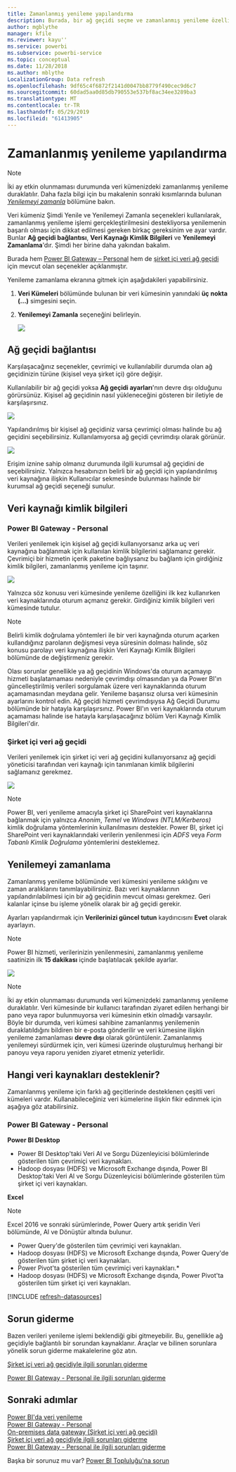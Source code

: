 ```yaml
---
title: Zamanlanmış yenileme yapılandırma
description: Burada, bir ağ geçidi seçme ve zamanlanmış yenileme özelliklerini ayarlama adımları ele alınır.
author: mgblythe
manager: kfile
ms.reviewer: kayu''
ms.service: powerbi
ms.subservice: powerbi-service
ms.topic: conceptual
ms.date: 11/28/2018
ms.author: mblythe
LocalizationGroup: Data refresh
ms.openlocfilehash: 9df65c4f6872f2141d0047bb8779f490cec9d6c7
ms.sourcegitcommit: 60dad5aa0d85db790553e537bf8ac34ee3289ba3
ms.translationtype: MT
ms.contentlocale: tr-TR
ms.lasthandoff: 05/29/2019
ms.locfileid: "61413905"
---
```

# <a name="configuring-scheduled-refresh"></a>Zamanlanmış yenileme yapılandırma

>[!NOTE]
>İki ay etkin olunmaması durumunda veri kümenizdeki zamanlanmış yenileme duraklatılır. Daha fazla bilgi için bu makalenin sonraki kısımlarında bulunan [*Yenilemeyi zamanla*](#schedule-refresh) bölümüne bakın.
> 
> 

Veri kümeniz Şimdi Yenile ve Yenilemeyi Zamanla seçenekleri kullanılarak, zamanlanmış yenileme işlemi gerçekleştirilmesini destekliyorsa yenilemenin başarılı olması için dikkat edilmesi gereken birkaç gereksinim ve ayar vardır. Bunlar **Ağ geçidi bağlantısı**, **Veri Kaynağı Kimlik Bilgileri** ve **Yenilemeyi Zamanlama**'dır. Şimdi her birine daha yakından bakalım.

Burada hem [Power BI Gateway – Personal](service-gateway-personal-mode.md) hem de [şirket içi veri ağ geçidi](service-gateway-onprem.md) için mevcut olan seçenekler açıklanmıştır.

Yenileme zamanlama ekranına gitmek için aşağıdakileri yapabilirsiniz.

1. **Veri Kümeleri** bölümünde bulunan bir veri kümesinin yanındaki **üç nokta (...)** simgesini seçin.
2. **Yenilemeyi Zamanla** seçeneğini belirleyin.
   
    ![](media/refresh-scheduled-refresh/dataset-menu.png)

## <a name="gateway-connection"></a>Ağ geçidi bağlantısı
Karşılaşacağınız seçenekler, çevrimiçi ve kullanılabilir durumda olan ağ geçidinizin türüne (kişisel veya şirket içi) göre değişir.

Kullanılabilir bir ağ geçidi yoksa **Ağ geçidi ayarları**'nın devre dışı olduğunu görürsünüz. Kişisel ağ geçidinin nasıl yükleneceğini gösteren bir iletiyle de karşılaşırsınız.

![](media/refresh-scheduled-refresh/gateway-not-configured.png)

Yapılandırılmış bir kişisel ağ geçidiniz varsa çevrimiçi olması halinde bu ağ geçidini seçebilirsiniz. Kullanılamıyorsa ağ geçidi çevrimdışı olarak görünür.

![](media/refresh-scheduled-refresh/gateway-connection.png)

Erişim iznine sahip olmanız durumunda ilgili kurumsal ağ geçidini de seçebilirsiniz. Yalnızca hesabınızın belirli bir ağ geçidi için yapılandırılmış veri kaynağına ilişkin Kullanıcılar sekmesinde bulunması halinde bir kurumsal ağ geçidi seçeneği sunulur.

## <a name="data-source-credentials"></a>Veri kaynağı kimlik bilgileri
### <a name="power-bi-gateway---personal"></a>Power BI Gateway - Personal
Verileri yenilemek için kişisel ağ geçidi kullanıyorsanız arka uç veri kaynağına bağlanmak için kullanılan kimlik bilgilerini sağlamanız gerekir. Çevrimiçi bir hizmetin içerik paketine bağlıysanız bu bağlantı için girdiğiniz kimlik bilgileri, zamanlanmış yenileme için taşınır.

![](media/refresh-scheduled-refresh/data-source-credentials-pgw.png)

Yalnızca söz konusu veri kümesinde yenileme özelliğini ilk kez kullanırken veri kaynaklarında oturum açmanız gerekir. Girdiğiniz kimlik bilgileri veri kümesinde tutulur.

> [!NOTE]
> Belirli kimlik doğrulama yöntemleri ile bir veri kaynağında oturum açarken kullandığınız parolanın değişmesi veya süresinin dolması halinde, söz konusu parolayı veri kaynağına ilişkin Veri Kaynağı Kimlik Bilgileri bölümünde de değiştirmeniz gerekir.
> 
> 

Olası sorunlar genellikle ya ağ geçidinin Windows'da oturum açamayıp hizmeti başlatamaması nedeniyle çevrimdışı olmasından ya da Power BI'ın güncelleştirilmiş verileri sorgulamak üzere veri kaynaklarında oturum açamamasından meydana gelir. Yenileme başarısız olursa veri kümesinin ayarlarını kontrol edin. Ağ geçidi hizmeti çevrimdışıysa Ağ Geçidi Durumu bölümünde bir hatayla karşılaşırsınız. Power BI'ın veri kaynaklarında oturum açamaması halinde ise hatayla karşılaşacağınız bölüm Veri Kaynağı Kimlik Bilgileri'dir.

### <a name="on-premises-data-gateway"></a>Şirket içi veri ağ geçidi
Verileri yenilemek için şirket içi veri ağ geçidini kullanıyorsanız ağ geçidi yöneticisi tarafından veri kaynağı için tanımlanan kimlik bilgilerini sağlamanız gerekmez.

![](media/refresh-scheduled-refresh/data-source-credentials-egw.png)

> [!NOTE]
> Power BI, veri yenileme amacıyla şirket içi SharePoint veri kaynaklarına bağlanmak için yalnızca *Anonim*, *Temel* ve *Windows (NTLM/Kerberos)* kimlik doğrulama yöntemlerinin kullanılmasını destekler. Power BI, şirket içi SharePoint veri kaynaklarındaki verilerin yenilenmesi için *ADFS* veya *Form Tabanlı Kimlik Doğrulama* yöntemlerini desteklemez.
> 
> 

## <a name="schedule-refresh"></a>Yenilemeyi zamanlama
Zamanlanmış yenileme bölümünde veri kümesini yenileme sıklığını ve zaman aralıklarını tanımlayabilirsiniz. Bazı veri kaynaklarının yapılandırılabilmesi için bir ağ geçidinin mevcut olması gerekmez. Geri kalanlar içinse bu işleme yönelik olarak bir ağ geçidi gerekir.

Ayarları yapılandırmak için **Verilerinizi güncel tutun** kaydırıcısını **Evet** olarak ayarlayın.

> [!NOTE]
> Power BI hizmeti, verilerinizin yenilenmesini, zamanlanmış yenileme saatinizin ilk **15 dakikası** içinde başlatılacak şekilde ayarlar.
> 
> 

![](media/refresh-scheduled-refresh/scheduled-refresh.png)

> [!NOTE]
> İki ay etkin olunmaması durumunda veri kümenizdeki zamanlanmış yenileme duraklatılır. Veri kümesinde bir kullanıcı tarafından ziyaret edilen herhangi bir pano veya rapor bulunmuyorsa veri kümesinin etkin olmadığı varsayılır. Böyle bir durumda, veri kümesi sahibine zamanlanmış yenilemenin duraklatıldığını bildiren bir e-posta gönderilir ve veri kümesine ilişkin yenileme zamanlaması **devre dışı** olarak görüntülenir. Zamanlanmış yenilemeyi sürdürmek için, veri kümesi üzerinde oluşturulmuş herhangi bir panoyu veya raporu yeniden ziyaret etmeniz yeterlidir.
> 
> 

## <a name="whats-supported"></a>Hangi veri kaynakları desteklenir?
Zamanlanmış yenileme için farklı ağ geçitlerinde desteklenen çeşitli veri kümeleri vardır. Kullanabileceğiniz veri kümelerine ilişkin fikir edinmek için aşağıya göz atabilirsiniz.

### <a name="power-bi-gateway---personal"></a>Power BI Gateway - Personal
**Power BI Desktop**

* Power BI Desktop'taki Veri Al ve Sorgu Düzenleyicisi bölümlerinde gösterilen tüm çevrimiçi veri kaynakları.
* Hadoop dosyası (HDFS) ve Microsoft Exchange dışında, Power BI Desktop'taki Veri Al ve Sorgu Düzenleyicisi bölümlerinde gösterilen tüm şirket içi veri kaynakları.

**Excel**

> [!NOTE]
> Excel 2016 ve sonraki sürümlerinde, Power Query artık şeridin Veri bölümünde, Al ve Dönüştür altında bulunur.
> 
> 

* Power Query'de gösterilen tüm çevrimiçi veri kaynakları.
* Hadoop dosyası (HDFS) ve Microsoft Exchange dışında, Power Query'de gösterilen tüm şirket içi veri kaynakları.
* Power Pivot'ta gösterilen tüm çevrimiçi veri kaynakları.\*
* Hadoop dosyası (HDFS) ve Microsoft Exchange dışında, Power Pivot'ta gösterilen tüm şirket içi veri kaynakları.

<!-- Refresh Data sources-->
[!INCLUDE [refresh-datasources](./includes/refresh-datasources.md)]

## <a name="troubleshooting"></a>Sorun giderme
Bazen verileri yenileme işlemi beklendiği gibi gitmeyebilir. Bu, genellikle ağ geçidiyle bağlantılı bir sorundan kaynaklanır. Araçlar ve bilinen sorunlara yönelik sorun giderme makalelerine göz atın.

[Şirket içi veri ağ geçidiyle ilgili sorunları giderme](service-gateway-onprem-tshoot.md)

[Power BI Gateway - Personal ile ilgili sorunları giderme](service-admin-troubleshooting-power-bi-personal-gateway.md)

## <a name="next-steps"></a>Sonraki adımlar
[Power BI'da veri yenileme](refresh-data.md)  
[Power BI Gateway - Personal](service-gateway-personal-mode.md)  
[On-premises data gateway (Şirket içi veri ağ geçidi)](service-gateway-onprem.md)  
[Şirket içi veri ağ geçidiyle ilgili sorunları giderme](service-gateway-onprem-tshoot.md)  
[Power BI Gateway - Personal ile ilgili sorunları giderme](service-admin-troubleshooting-power-bi-personal-gateway.md)  

Başka bir sorunuz mu var? [Power BI Topluluğu'na sorun](http://community.powerbi.com/)

